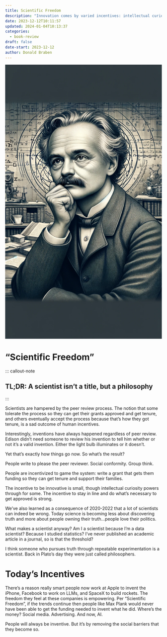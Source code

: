 ```yaml
---
title: Scientific Freedom
description: "Innovation comes by varied incentives: intellectual curiosity and economic incentive"
date: 2023-12-12T10:11:57
updated: 2024-01-04T10:13:37
categories:
  - book-review
draft: false
date-start: 2023-12-12
author: Donald Braben
---
```



![Max Plank, GPT 4](../img/book-scientific-freedom.jpeg)

# “Scientific Freedom”

::: callout-note
## TL;DR: A scientist isn’t a title, but a philosophy
:::

Scientists are hampered by the peer review process. The notion that some tolerate the process so they can get their grants approved and get tenure, and others eventually accept the process because that’s how they got tenure, is a sad outcome of human incentives.

Interestingly, inventions have always happened regardless of peer review. Edison didn’t need someone to review his invention to tell him whether or not it’s a valid invention. Either the light bulb illuminates or it doesn’t.

Yet that’s exactly how things go now. So what’s the result?

People write to please the peer reviewer. Social conformity. Group think.

People are incentivized to game the system: write a grant that gets them funding so they can get tenure and support their families.

The incentive to be innovative is small, though intellectual curiosity powers through for some. The incentive to stay in line and do what’s necessary to get approved is strong.

We’ve also learned as a consequence of 2020-2022 that a lot of scientists can indeed be wrong. Today science is becoming less about discovering truth and more about people owning their truth…people love their politics.

What makes a scientist anyway? Am I a scientist because I’m a data scientist? Because I studied statistics? I’ve never published an academic article in a journal, so is that the threshold?

I think someone who pursues truth through repeatable experimentation is a scientist. Back in Plato’s day they were just called philosophers.

# Today’s Incentives

There’s a reason really smart people now work at Apple to invent the iPhone, Facebook to work on LLMs, and SpaceX to build rockets. The freedom they feel at these companies is empowering. Per “Scientific Freedom”, if the trends continue then people like Max Plank would never have been able to get the funding needed to invent what he did. Where’s the money? Social media. Advertising. And now, AI.

People will always be inventive. But it’s by removing the social barriers that they become so.
